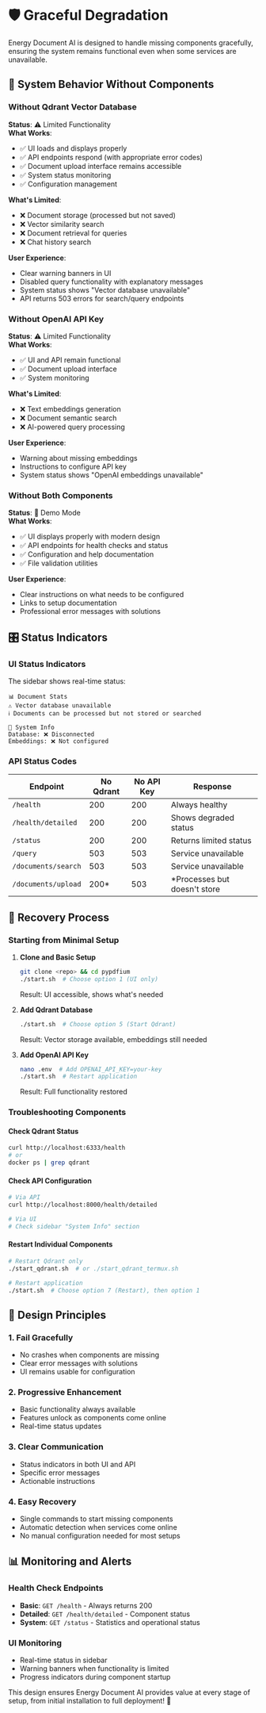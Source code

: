 # 🛡️ Graceful Degradation

Energy Document AI is designed to handle missing components gracefully, ensuring the system remains functional even when some services are unavailable.

## 🔄 System Behavior Without Components

### Without Qdrant Vector Database

**Status**: ⚠️ Limited Functionality  
**What Works**:
- ✅ UI loads and displays properly
- ✅ API endpoints respond (with appropriate error codes)
- ✅ Document upload interface remains accessible
- ✅ System status monitoring
- ✅ Configuration management

**What's Limited**:
- ❌ Document storage (processed but not saved)
- ❌ Vector similarity search
- ❌ Document retrieval for queries
- ❌ Chat history search

**User Experience**:
- Clear warning banners in UI
- Disabled query functionality with explanatory messages
- System status shows "Vector database unavailable"
- API returns 503 errors for search/query endpoints

### Without OpenAI API Key

**Status**: ⚠️ Limited Functionality  
**What Works**:
- ✅ UI and API remain functional
- ✅ Document upload interface
- ✅ System monitoring

**What's Limited**:
- ❌ Text embeddings generation
- ❌ Document semantic search
- ❌ AI-powered query processing

**User Experience**:
- Warning about missing embeddings
- Instructions to configure API key
- System status shows "OpenAI embeddings unavailable"

### Without Both Components

**Status**: 📱 Demo Mode  
**What Works**:
- ✅ UI displays properly with modern design
- ✅ API endpoints for health checks and status
- ✅ Configuration and help documentation
- ✅ File validation utilities

**User Experience**:
- Clear instructions on what needs to be configured
- Links to setup documentation
- Professional error messages with solutions

## 🎛️ Status Indicators

### UI Status Indicators

The sidebar shows real-time status:
```
📊 Document Stats
⚠️ Vector database unavailable
ℹ️ Documents can be processed but not stored or searched

🔧 System Info
Database: ❌ Disconnected
Embeddings: ❌ Not configured
```

### API Status Codes

| Endpoint | No Qdrant | No API Key | Response |
|----------|-----------|------------|----------|
| `/health` | 200 | 200 | Always healthy |
| `/health/detailed` | 200 | 200 | Shows degraded status |
| `/status` | 200 | 200 | Returns limited status |
| `/query` | 503 | 503 | Service unavailable |
| `/documents/search` | 503 | 503 | Service unavailable |
| `/documents/upload` | 200* | 503 | *Processes but doesn't store |

## 🔧 Recovery Process

### Starting from Minimal Setup

1. **Clone and Basic Setup**
   ```bash
   git clone <repo> && cd pypdfium
   ./start.sh  # Choose option 1 (UI only)
   ```
   Result: UI accessible, shows what's needed

2. **Add Qdrant Database**
   ```bash
   ./start.sh  # Choose option 5 (Start Qdrant)
   ```
   Result: Vector storage available, embeddings still needed

3. **Add OpenAI API Key**
   ```bash
   nano .env  # Add OPENAI_API_KEY=your-key
   ./start.sh  # Restart application
   ```
   Result: Full functionality restored

### Troubleshooting Components

#### Check Qdrant Status
```bash
curl http://localhost:6333/health
# or
docker ps | grep qdrant
```

#### Check API Configuration
```bash
# Via API
curl http://localhost:8000/health/detailed

# Via UI
# Check sidebar "System Info" section
```

#### Restart Individual Components
```bash
# Restart Qdrant only
./start_qdrant.sh  # or ./start_qdrant_termux.sh

# Restart application
./start.sh  # Choose option 7 (Restart), then option 1
```

## 🎯 Design Principles

### 1. **Fail Gracefully**
- No crashes when components are missing
- Clear error messages with solutions
- UI remains usable for configuration

### 2. **Progressive Enhancement**
- Basic functionality always available
- Features unlock as components come online
- Real-time status updates

### 3. **Clear Communication**
- Status indicators in both UI and API
- Specific error messages
- Actionable instructions

### 4. **Easy Recovery**
- Single commands to start missing components
- Automatic detection when services come online
- No manual configuration needed for most setups

## 📊 Monitoring and Alerts

### Health Check Endpoints

- **Basic**: `GET /health` - Always returns 200
- **Detailed**: `GET /health/detailed` - Component status
- **System**: `GET /status` - Statistics and operational status

### UI Monitoring

- Real-time status in sidebar
- Warning banners when functionality is limited
- Progress indicators during component startup

This design ensures Energy Document AI provides value at every stage of setup, from initial installation to full deployment! 🚀